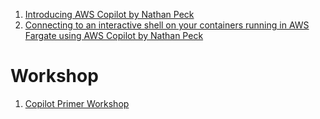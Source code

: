 
1. [Introducing AWS Copilot by Nathan Peck](https://aws.amazon.com/blogs/containers/introducing-aws-copilot/)
2. [Connecting to an interactive shell on your containers running in AWS Fargate using AWS Copilot by Nathan Peck](https://aws.amazon.com/blogs/containers/connecting-to-an-interactive-shell-on-your-containers-running-in-aws-fargate-using-aws-copilot/)

# Workshop

1. [Copilot Primer Workshop](https://catalog.us-east-1.prod.workshops.aws/workshops/d03316be-3c29-49db-8dc3-eb196c1778c9/en-US)